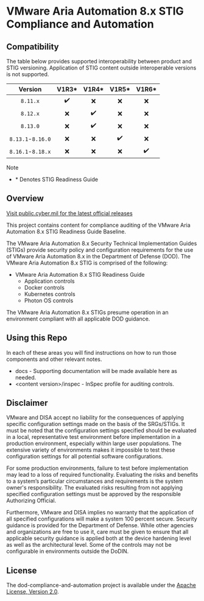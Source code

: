 # VMware Aria Automation 8.x STIG Compliance and Automation

## Compatibility
The table below provides supported interoperability between product and STIG versioning. Application of STIG content outside interoperable versions is not supported.

|       Version       |        V1R3*       |        V1R4*       |        V1R5*       |        V1R6*       |
|:-------------------:|:------------------:|:------------------:|:------------------:|:------------------:|
|      `8.11.x`       | :heavy_check_mark: |         :x:        |         :x:        |         :x:        |
|      `8.12.x`       |         :x:        | :heavy_check_mark: |         :x:        |         :x:        |
|      `8.13.0`       |         :x:        | :heavy_check_mark: |         :x:        |         :x:        |
|  `8.13.1`-`8.16.0`  |         :x:        |         :x:        | :heavy_check_mark: |         :x:        |
|  `8.16.1`-`8.18.x`  |         :x:        |         :x:        |         :x:        | :heavy_check_mark: |

> [!NOTE]
> - \* Denotes STIG Readiness Guide   

## Overview
[Visit public.cyber.mil for the latest official releases](https://public.cyber.mil/stigs/)

This project contains content for compliance auditing of the VMware Aria Automation 8.x STIG Readiness Guide Baseline.

The VMware Aria Automation 8.x Security Technical Implementation Guides (STIGs) provide security policy and configuration requirements for the use of VMware Aria Automation 8.x in the Department of Defense (DOD). The VMware Aria Automation 8.x STIG is comprised of the following:

- VMware Aria Automation 8.x STIG Readiness Guide
  - Application controls
  - Docker controls
  - Kubernetes controls
  - Photon OS controls

The VMware Aria Automation 8.x STIGs presume operation in an environment compliant with all applicable DOD guidance.

## Using this Repo
In each of these areas you will find instructions on how to run those components and other relevant notes. 

- docs - Supporting documentation will be made available here as needed.
- \<content version\>/inspec - InSpec profile for auditing controls.

## Disclaimer
VMware and DISA accept no liability for the consequences of applying specific configuration settings made on the basis of the SRGs/STIGs. It must be noted that the configuration settings specified should be evaluated in a local, representative test environment before implementation in a production environment, especially within large user populations. The extensive variety of environments makes it impossible to test these configuration settings for all potential software configurations.

For some production environments, failure to test before implementation may lead to a loss of required functionality. Evaluating the risks and benefits to a system’s particular circumstances and requirements is the system owner's responsibility. The evaluated risks resulting from not applying specified configuration settings must be approved by the responsible Authorizing Official.

Furthermore, VMware and DISA implies no warranty that the application of all specified configurations will make a system 100 percent secure. Security guidance is provided for the Department of Defense. While other agencies and organizations are free to use it, care must be given to ensure that all applicable security guidance is applied both at the device hardening level as well as the architectural level. Some of the controls may not be configurable in environments outside the DoDIN.

## License
The dod-compliance-and-automation project is available under the [Apache License, Version 2.0](LICENSE).
